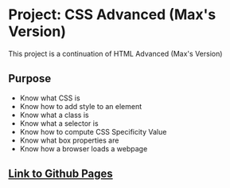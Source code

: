 # Project: CSS Advanced (Max's Version)
This project is a continuation of HTML Advanced (Max's Version)

## Purpose
- Know what CSS is
- Know how to add style to an element
- Know what a class is
- Know what a selector is
- Know how to compute CSS Specificity Value
- Know what box properties are
- Know how a browser loads a webpage

## [Link to Github Pages]()
